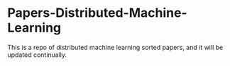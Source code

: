 # Papers-Distributed-Machine-Learning
This is a repo of distributed machine learning sorted papers, and it will be updated continually.
